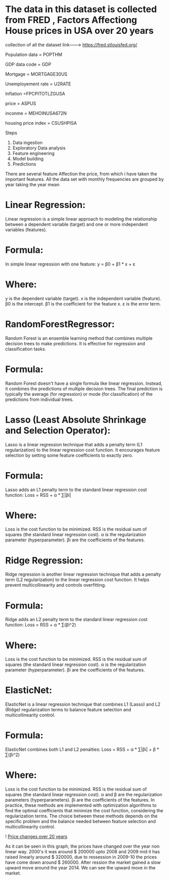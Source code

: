 # The data in this dataset is collected from FRED , Factors Affectiong House prices in USA over 20 years
collection of all the dataset 
 link--->   https://fred.stlouisfed.org/ 

 Population data = POPTHM

 GDP data code = GDP

 Mortgage = MORTGAGE30US

 Unemployement rate = U2RATE

 Inflation =FPCPITOTLZGUSA

 price = ASPUS

inconme = MEHOINUSA672N

housing price index = CSUSHPISA

Steps 

1. Data ingestion 
2. Exploratory Data analysis 
3. Feature engineering
4. Model building
5. Predictions


There are several feature Affection the price, from which i have taken the important features.
All the data set with monthly frequencies are grouped by year taking the year mean 



# Linear Regression:
Linear regression is a simple linear approach to modeling the relationship between a dependent variable (target) and one or more independent variables (features).

# Formula:
In simple linear regression with one feature:
y = β0 + β1 * x + ε

# Where:

y is the dependent variable (target).
x is the independent variable (feature).
β0 is the intercept.
β1 is the coefficient for the feature x.
ε is the error term.

# RandomForestRegressor:
Random Forest is an ensemble learning method that combines multiple decision trees to make predictions. It is effective for regression and classification tasks.

# Formula:
Random Forest doesn't have a single formula like linear regression. Instead, it combines the predictions of multiple decision trees. The final prediction is typically the average (for regression) or mode (for classification) of the predictions from individual trees.

# Lasso (Least Absolute Shrinkage and Selection Operator):
Lasso is a linear regression technique that adds a penalty term (L1 regularization) to the linear regression cost function. It encourages feature selection by setting some feature coefficients to exactly zero.

# Formula:
Lasso adds an L1 penalty term to the standard linear regression cost function:
Loss = RSS + α * ∑|βi|

# Where:

Loss is the cost function to be minimized.
RSS is the residual sum of squares (the standard linear regression cost).
α is the regularization parameter (hyperparameter).
βi are the coefficients of the features.


# Ridge Regression:
Ridge regression is another linear regression technique that adds a penalty term (L2 regularization) to the linear regression cost function. It helps prevent multicollinearity and controls overfitting.

# Formula:
Ridge adds an L2 penalty term to the standard linear regression cost function:
Loss = RSS + α * ∑(βi^2)

# Where:

Loss is the cost function to be minimized.
RSS is the residual sum of squares (the standard linear regression cost).
α is the regularization parameter (hyperparameter).
βi are the coefficients of the features.


# ElasticNet:
ElasticNet is a linear regression technique that combines L1 (Lasso) and L2 (Ridge) regularization terms to balance feature selection and multicollinearity control.

# Formula:
ElasticNet combines both L1 and L2 penalties:
Loss = RSS + α * ∑|βi| + β * ∑(βi^2)

# Where:

Loss is the cost function to be minimized.
RSS is the residual sum of squares (the standard linear regression cost).
α and β are the regularization parameters (hyperparameters).
βi are the coefficients of the features.
In practice, these methods are implemented with optimization algorithms to find the optimal coefficients that minimize the cost function, considering the regularization terms. The choice between these methods depends on the specific problem and the balance needed between feature selection and multicollinearity control.





! [Price changes over 20 years](https://github.com/abhigujjar/USA-house-price-prediction/blob/main/image.png)




As it can be seen in this graph, the prices have changed over the year non linear way.
2000's it was around $ 200000
upto 2008 and 2009 mid it has raised linearly around $ 320000, due to ressession in 2009-10 the prices have come down around $ 260000.
After ression the market gained a slow upward move around the year 2014.
We can see the upward move in the market.

